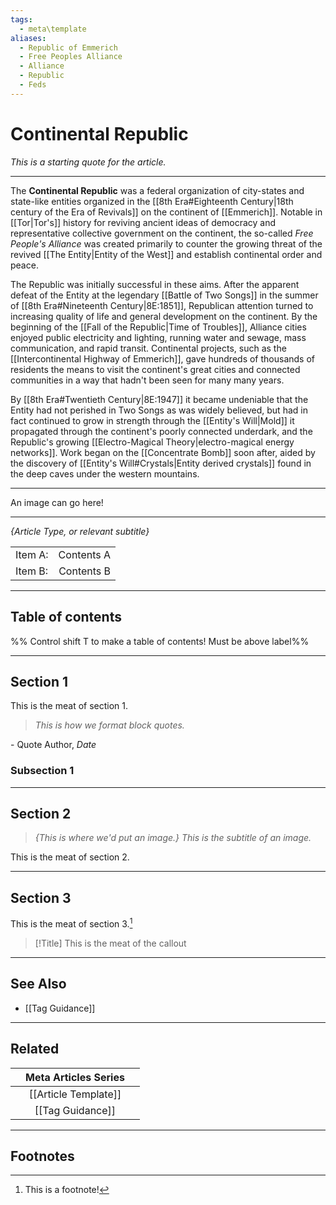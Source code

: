 ```yaml
---
tags:
  - meta\template
aliases:
  - Republic of Emmerich
  - Free Peoples Alliance
  - Alliance
  - Republic
  - Feds
---
```

# Continental Republic
*This is a starting quote for the article.*
___

The **Continental Republic** was a federal organization of city-states and state-like entities organized in the [[8th Era#Eighteenth Century|18th century of the Era of Revivals]] on the continent of [[Emmerich]]. Notable in [[Tor|Tor's]] history for reviving ancient ideas of democracy and representative collective government on the continent, the so-called *Free People's Alliance* was created primarily to counter the growing threat of the revived [[The Entity|Entity of the West]] and establish continental order and peace.

The Republic was initially successful in these aims. After the apparent defeat of the Entity at the legendary [[Battle of Two Songs]] in the summer of [[8th Era#Nineteenth Century|8E:1851]], Republican attention turned to increasing quality of life and general development on the continent. By the beginning of the [[Fall of the Republic|Time of Troubles]], Alliance cities enjoyed public electricity and lighting, running water and sewage, mass communication, and rapid transit. Continental projects, such as the [[Intercontinental Highway of Emmerich]], gave hundreds of thousands of residents the means to visit the continent's great cities and connected communities in a way that hadn't been seen for many many years.

By [[8th Era#Twentieth Century|8E:1947]] it became undeniable that the Entity had not perished in Two Songs as was widely believed, but had in fact continued to grow in strength through the [[Entity's Will|Mold]] it propagated through the continent's poorly connected underdark, and the Republic's growing [[Electro-Magical Theory|electro-magical energy networks]]. Work began on the [[Concentrate Bomb]] soon after, aided by the discovery of [[Entity's Will#Crystals|Entity derived crystals]] found in the deep caves under the western mountains. 

___

An image can go here!

___

*{Article Type, or relevant subtitle}*

| | |
|:------|------:|
|Item A: | Contents A|
|Item B: | Contents B|

___

## Table of contents

%% Control shift T to make a table of contents! Must be above label%%

___

## Section 1
This is the meat of section 1.
> *This is how we format block quotes.*

\- Quote Author, *Date*

### Subsection 1

___

## Section 2
> *{This is where we'd put an image.}*
> *This is the subtitle of an image.*

This is the meat of section 2.

___

## Section 3
This is the meat of section 3.[^1]
> [!Title]
> This is the meat of the callout

___

## See Also
 - [[Tag Guidance]]

___

## Related

| |Meta Articles Series| |
|-:|:-:|:-|
| |[[Article Template]]| |
| |[[Tag Guidance]]| |

___

## Footnotes

[^1]: This is a footnote!